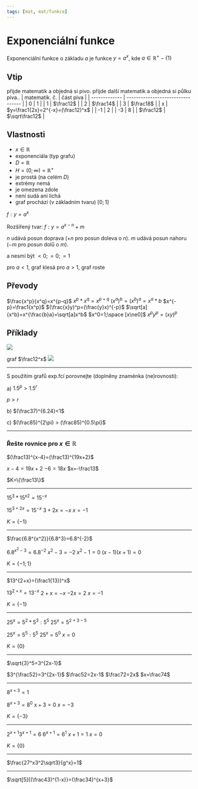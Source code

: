 ```yaml
---
tags: [mat, mat/funkce]
---
```

# Exponenciální funkce
Exponenciální funkce o základu $a$ je funkce $y=a^x$, kde $a\in\mathbb{R}^+-\{1\}$

## Vtip
přijde matematik a objedná si pivo.
přijde další matematik a objedná si půlku piva..
| matematik. č. | část piva                         |
| ------------- | --------------------------------- |
| 0             | 1                                 |
| 1             | $\frac12$                         |
| 2             | $\frac14$                         |
| 3             | $\frac18$                         |
| x             | $y=\frac1{2x}=2^{-x}=(\frac12)^x$ |
| -1            | 2                                 |
| -3            | 8                                 |
| $\frac12$     | $\sqrt\frac12$                    |

## Vlastnosti
- $x\in\mathbb{R}$
- exponenciála (typ grafu)
- $D=\mathbb{R}$
- $H=(0;\infty)=\mathbb{R}^+$
- je prostá (na celém $D$)
- extrémy nemá
- je omezena zdole 
- není sudá ani lichá
- graf prochází (v základním tvaru) $[0;1]$

$f: y=a^x$

Rozšířený tvar:
$f: y=a^{x-n}+m$

$n$ udává posun doprava ($+n$ pro posun doleva o $n$).
$m$ udává posun nahoru ($-m$ pro posun dolů o $m$).
 
a nesmí být $\lt0;=0;=1$

pro $a < 1$, graf klesá
pro $a > 1$, graf roste

## Převody
$\frac{x^p}{x^q}=x^{p-q}$
$x^p*x^q=x^{p+q}$
$(x^a)^b=(x^b)^a=x^a*b$
$x^{-p}=\frac1{x^p}$
$(\frac{x}y)^p=(\frac{y}x)^{-p}$
$\sqrt[a]{x^b}=x^{\frac{b}a}=\sqrt[a]x^b$
$x^0=1;\space [x\ne0]$
$x^py^p=(xy)^p$

## Příklady
![](Pasted%20image%2020221005111551.png)

graf $\frac12^x$
![](Pasted%20image%2020221004142221.png)

---

S použitím grafů exp.fcí porovnejte (doplněny znaménka (ne)rovnosti):

a) $1.5^p > 1.5^r$

$p > r$

b) $(\frac37)^{6.24}<1$

c) $(\frac85)^{2\pi} > (\frac85)^{0.5\pi}$

---

### Řešte rovnice pro $x\in\mathbb{R}$

$(\frac13)^{x-4}=(\frac13)^{19x+2}$

$x-4=19x+2$
$-6=18x$
$x=-\frac13$

$K=\{\frac13\}$

---

$15^3*15^{x2}=15^{-x}$

$15^{3+2x}=15^{-x}$
$3+2x=-x$
$x=-1$

$K=\{-1\}$

---

$\frac{6.8^{x^2}}{6.8^3}=6.8^{-2}$

$6.8^{x^2-3}=6.8^{-2}$
$x^2-3=-2$
$x^2-1=0$
$(x-1)(x+1)=0$

$K=\{-1;1\}$

---

$13^{2+x}=(\frac1{13})^x$

$13^{2+x}=13^{-x}$
$2+x=-x$
$-2x=2$
$x=-1$

$K=\{-1\}$

---

$25^x=5^2*5^3:5^5$
$25^x=5^{2+3-5}$

$25^x=5^5:5^5$
$25^x=5^0$
$x=0$

$K=\{0\}$

---

$\sqrt{3}^5=3^{2x-1}$

$3^{\frac52}=3^{2x-1}$
$\frac52=2x-1$
$\frac72=2x$
$x=\frac74$

---

$8^{x+3}=1$

$8^{x+3}=8^0$
$x+3=0$
$x=-3$

$K=\{-3\}$

---

$2^{x+1}3^{x+1}=6$
$6^{x+1}=6^1$
$x+1=1$
$x=0$

$K=\{0\}$

----

$\frac{27^x3^2\sqrt3}{g^x}=1$

---

$\sqrt[5]{(\frac43)^{1-x}}=(\frac34)^{x+3}$
